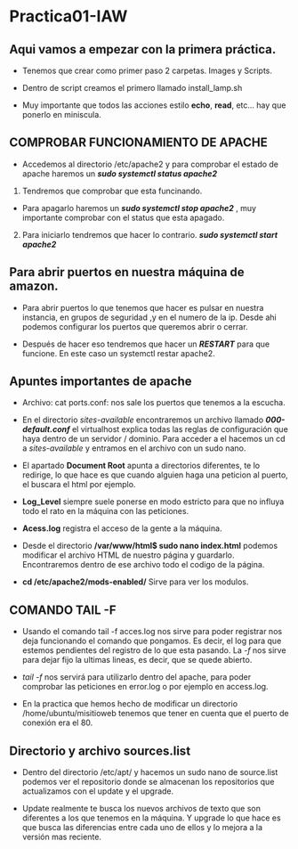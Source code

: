 # Practica01-IAW

## Aqui vamos a empezar con la primera práctica.

- Tenemos que crear como primer paso 2 carpetas. Images y Scripts.

- Dentro de script creamos el primero llamado install_lamp.sh

- Muy importante que todos las acciones estilo **echo**, **read**, etc... hay que ponerlo en miniscula.



## COMPROBAR FUNCIONAMIENTO DE APACHE

- Accedemos al directorio /etc/apache2 y para comprobar el estado de apache haremos un **_sudo systemctl status apache2_** 

1. Tendremos que comprobar que esta funcinando.

- Para apagarlo haremos un **_sudo systemctl stop apache2_** , muy importante comprobar con el status que esta apagado.

2. Para iniciarlo tendremos que hacer lo contrario. **_sudo systemctl start apache2_**


## Para abrir puertos en nuestra máquina de amazon.
- Para abrir puertos lo que tenemos que hacer es pulsar en nuestra instancia, en grupos de seguridad ,y en el numero de la ip. Desde ahi podemos configurar los puertos que queremos abrir o cerrar.

- Después de hacer eso tendremos que hacer un **_RESTART_** para que funcione. En este caso un systemctl restar apache2.
## Apuntes importantes de apache
- Archivo:  cat ports.conf: nos sale los puertos que tenemos a la escucha.

- En el directorio _sites-available_ encontraremos un archivo llamado **_000-default.conf_** el virtualhost explica todas las reglas de configuración que haya dentro de un servidor / dominio. Para acceder a el hacemos un cd a _sites-available_ y entramos en el archivo con un sudo nano.

- El apartado **Document Root** apunta a directorios diferentes, te lo redirige, lo que hace es que cuando alguien haga una peticion al puerto, el buscara el html por ejemplo.

- **Log_Level** siempre suele ponerse en modo estricto para que no influya todo el rato en la máquina con las peticiones.

- **Acess.log** registra el acceso de la gente a la máquina.

- Desde el directorio **/var/www/html$  sudo nano index.html** podemos modificar el archivo HTML de nuestro página y guardarlo. Encontraremos dentro de ese archivo todo el codigo de la página.

- **cd /etc/apache2/mods-enabled/** Sirve para ver los modulos.


## COMANDO TAIL -F
- Usando el comando tail -f acces.log nos sirve para poder registrar nos deja funcionando el comando que pongamos. Es decir, el log para que estemos pendientes del registro de lo que esta pasando. La *-f* nos sirve para dejar fijo la ultimas lineas, es decir, que se quede abierto.

- _tail -f_ nos servirá para utilizarlo dentro del apache, para poder comprobar las peticiones en error.log o por ejemplo en access.log.

- En la practica que hemos hecho de modificar un directorio /home/ubuntu/misitioweb tenemos que tener en cuenta que el puerto de conexión era el 80.


## Directorio y archivo sources.list
- Dentro del directorio /etc/apt/ y hacemos un sudo nano de source.list podemos ver el repositorio donde se almacenan los repositorios que actualizamos con el update y el upgrade.

- Update realmente te busca los nuevos archivos de texto que son diferentes a los que tenemos en la máquina. Y upgrade lo que hace es que busca las diferencias entre cada uno de ellos y lo mejora a la versión mas reciente.